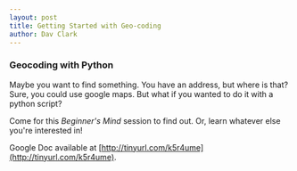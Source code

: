 ```yaml
---
layout: post
title: Getting Started with Geo-coding
author: Dav Clark
---
```

### Geocoding with Python

Maybe you want to find something. You have an address, but where is that? Sure,
you could use google maps. But what if you wanted to do it with a python script?

Come for this *Beginner's Mind* session to find out. Or, learn whatever else
you're interested in!

Google Doc available at [http://tinyurl.com/k5r4ume](http://tinyurl.com/k5r4ume).
